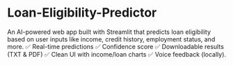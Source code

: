 # Loan-Eligibility-Predictor
An AI-powered web app built with Streamlit that predicts loan eligibility based on user inputs like income, credit history, employment status, and more. ✅ Real-time predictions ✅ Confidence score ✅ Downloadable results (TXT &amp; PDF) ✅ Clean UI with income/loan charts ✅ Voice feedback (locally).
